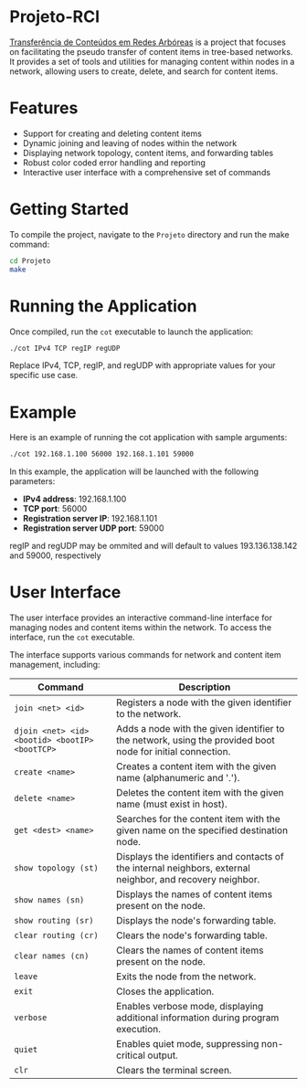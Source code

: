 # Projeto-RCI

[Transferência de Conteúdos em Redes Arbóreas](https://github.com/FrolickingAsteroid/Projeto-RCI/blob/main/Books/ConteudosArvore-1.pdf) is a project that focuses on facilitating the pseudo transfer of content items in tree-based networks. It provides a set of tools and utilities for managing content within nodes in a network, allowing users to create, delete, and search for content items.


# Features

* Support for creating and deleting content items
* Dynamic joining and leaving of nodes within the network
* Displaying network topology, content items, and forwarding tables
* Robust color coded error handling and reporting
* Interactive user interface with a comprehensive set of commands


# Getting Started
To compile the project, navigate to the `Projeto` directory and run the make command:
```sh
cd Projeto
make
```
# Running the Application

Once compiled, run the `cot` executable to launch the application:
```sh
./cot IPv4 TCP regIP regUDP
```
Replace IPv4, TCP, regIP, and regUDP with appropriate values for your specific use case.


# Example
Here is an example of running the cot application with sample arguments:
```sh
./cot 192.168.1.100 56000 192.168.1.101 59000
```
In this example, the application will be launched with the following parameters:

* **IPv4 address**: 192.168.1.100
* **TCP port**: 56000
* **Registration server IP**: 192.168.1.101
* **Registration server UDP port**: 59000

regIP and regUDP may be ommited and will default to values 193.136.138.142 and 59000, respectively

# User Interface
The user interface provides an interactive command-line interface for managing nodes and content items within the network. To access the interface, run the `cot` executable.

The interface supports various commands for network and content item management, including:

| Command                      | Description                                                   |
|------------------------------|---------------------------------------------------------------|
| `join <net> <id>`            | Registers a node with the given identifier to the network.    |
| `djoin <net> <id> <bootid> <bootIP> <bootTCP>` | Adds a node with the given identifier to the network, using the provided boot node for initial connection. |
| `create <name>`              | Creates a content item with the given name (alphanumeric and '.'). |
| `delete <name>`              | Deletes the content item with the given name (must exist in host). |
| `get <dest> <name>`          | Searches for the content item with the given name on the specified destination node. |
| `show topology (st)`         | Displays the identifiers and contacts of the internal neighbors, external neighbor, and recovery neighbor. |
| `show names (sn)`            | Displays the names of content items present on the node.      |
| `show routing (sr)`          | Displays the node's forwarding table.                         |
| `clear routing (cr)`         | Clears the node's forwarding table.                           |
| `clear names (cn)`           | Clears the names of content items present on the node.        |
| `leave`                      | Exits the node from the network.                              |
| `exit`                       | Closes the application.                                       |
| `verbose`                    | Enables verbose mode, displaying additional information during program execution. |
| `quiet`                      | Enables quiet mode, suppressing non-critical output.          |
| `clr`                        | Clears the terminal screen.                                   |
